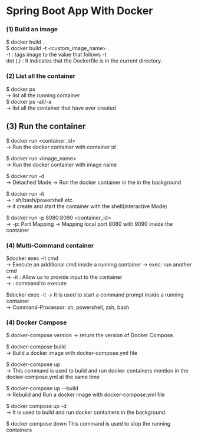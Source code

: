 
# Spring Boot App With Docker

### (1) Build an image

$ docker build .   
$ docker build -t <custom_image_name> .  
-t : tags image to the value that follows -t  
dot (.) : It indicates that the Dockerfile is in the current directory.

### (2) List all the container

$ docker ps   
-> list all the running container  
$ docker ps -all/-a  
-> list all the container that have ever created
## (3) Run the container

$ docker run <container_id>  
-> Run the docker container with container id

$ docker run <image_name>  
-> Run the docker container with image name

$ docker run -d <image-name>  
-> Detached Mode
-> Run the docker container in the in the background

$ docker run -it <image> <command-processor>  
-> <command-processor> : sh/bash/powershell etc.  
-> it create and start the container with the shell(interactive Mode) 

$ docker run -p 8080:8090 <container_id>  
-> -p: Port Mapping
-> Mapping local port 8080 with 9090 inside the container 

### (4) Multi-Command container

$docker exec -it <container-id> cmd    
-> Execute an additional cmd inside a running container
-> exec: run another cmd  
-> -it : Allow us to provide input to the container  
-> <cmd>: command to execute

$docker exec -it <cont-id> <command-processor>
-> It is used to start a command prompt inside a running container  
-> Command-Processor: sh, powershell, zsh, bash

### (4) Docker Compose

$ docker-compose version
-> return the version of Docker Compose.

$ docker-compose build  
-> Build a docker image with docker-compose.yml file

$ docker-compose up     
-> This command is used to build and run docker containers mention in the docker-compose.yml at the same time

$ docker-compose up --build  
-> Rebuild and Run a docker image with docker-compose.yml file

$ docker compose up -d  
-> It is used to build and run docker containers in the background.

$ docker compose down
This command is used to stop the running containers 




